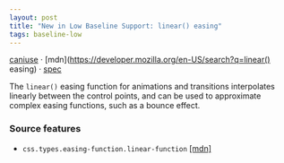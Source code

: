 ```yaml
---
layout: post
title: "New in Low Baseline Support: linear() easing"
tags: baseline-low
---
```


[caniuse](https://caniuse.com/?search=linear-easing) · [mdn](https://developer.mozilla.org/en-US/search?q=linear() easing) · [spec](https://drafts.csswg.org/css-easing-2/#the-linear-easing-function)

The `linear()` easing function for animations and transitions interpolates linearly between the control points, and can be used to approximate complex easing functions, such as a bounce effect.

### Source features

- ``css.types.easing-function.linear-function`` [[mdn]](https://developer.mozilla.org/en-US/search?q=css.types.easing-function.linear-function)
